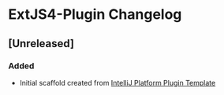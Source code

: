 <!-- Keep a Changelog guide -> https://keepachangelog.com -->

# ExtJS4-Plugin Changelog

## [Unreleased]
### Added
- Initial scaffold created from [IntelliJ Platform Plugin Template](https://github.com/JetBrains/intellij-platform-plugin-template)

